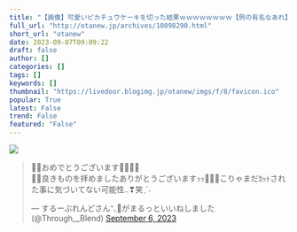 ```yaml
---
title: "【画像】可愛いピカチュウケーキを切った結果ｗｗｗｗｗｗｗｗ【例の有名なあれ】"
full_url: "http://otanew.jp/archives/10098290.html"
short_url: "otanew"
date: 2023-09-07T09:09:22
draft: false
author: []
categories: []
tags: []
keywords: []
thumbnail: "https://livedoor.blogimg.jp/otanew/imgs/f/8/favicon.ico"
popular: True
latest: False
trend: False
featured: "False"
---
```


![](https://livedoor.blogimg.jp/otanew/imgs/f/8/favicon.ico)

<blockquote class="twitter-tweet"><p lang="ja" dir="ltr">👏👏おめでとうございます💛🤎💛✨<br>🙌🏻良きものを拝めましたありがとうございますｯｯ🎂🔪✨こりゃまだｶｯﾄされた事に気づいてない可能性‥❣笑ˎˊ˗</p>— するーぶれんどさん⁺◟🩵がまるっといいねしました (@Through__Blend) <a href="https://twitter.com/Through__Blend/status/1699311785688584438?ref_src=twsrc%5Etfw">September 6, 2023</a></blockquote> 